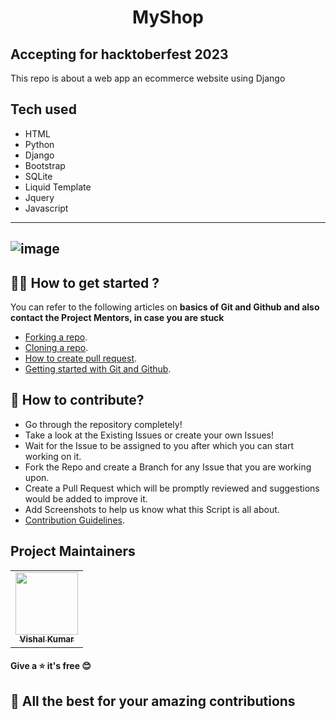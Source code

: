
<b><h1 style="text-align: center;">MyShop</h1></b>

## Accepting for hacktoberfest 2023
This repo is about a web app an ecommerce website using Django

## Tech used
* HTML
* Python
* Django
* Bootstrap
* SQLite
* Liquid Template
* Jquery
* Javascript
---
![image](https://github.com/kvishalrj/MyShop/assets/98400348/3671cea6-2f8d-4272-ae6e-cc3d11b88262)
---

## 👨‍💻 How to get started ?
You can refer to the following articles on **basics of Git and Github and also contact the Project Mentors, in case you are stuck**
* [Forking a repo](https://docs.github.com/en/get-started/quickstart/fork-a-repo).
* [Cloning a repo](https://docs.github.com/en/repositories/creating-and-managing-repositories/cloning-a-repository).
* [How to create pull request](https://opensource.com/article/19/7/create-pull-request-github).
* [Getting started with Git and Github](https://youtu.be/apGV9Kg7ics?feature=shared).

 ## 📝 How to contribute?
 * Go through the repository completely!
 * Take a look at the Existing Issues or create your own Issues!
 * Wait for the Issue to be assigned to you after which you can start working on it.
 * Fork the Repo and create a Branch for any Issue that you are working upon.
 * Create a Pull Request which will be promptly reviewed and suggestions would be added to improve it.
 * Add Screenshots to help us know what this Script is all about.
 * [Contribution Guidelines](https://github.com/kvishalrj/MyShop/blob/main/CONTRIBUTING.md).
   
 
## Project Maintainers
<table align="center">
	<tr >
    <td align="center">
            <a href="https://github.com/marshadkhn">
              <img src="https://avatars.githubusercontent.com/u/102026258?v=4" width="100px" alt=""/><br />
              <sub><b>Vishal Kumar</b></sub>
            </a>
   </td>
  </tr>
</table>

#### Give a ⭐ it's free 😊
## 🎉 All the best for your amazing contributions
